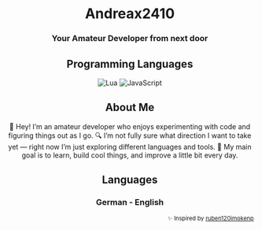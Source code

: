 <div align="center">

  <h1 style="border-bottom: none;">Andreax2410</h1>  
  <h3 style="border-bottom: none;">Your Amateur Developer from next door</h3>  

  <h2>Programming Languages</h2>
  <p>
    <img src="https://img.shields.io/badge/Lua-2C2D72?style=for-the-badge&logo=lua&logoColor=white" alt="Lua" />
    <img src="https://img.shields.io/badge/JavaScript-F7DF1E?style=for-the-badge&logo=javascript&logoColor=black" alt="JavaScript" />
  </p>

  <h2>About Me</h2>
  👋 Hey! I’m an amateur developer who enjoys experimenting with code and figuring things out as I go.  
  🔍 I’m not fully sure what direction I want to take yet — right now I’m just exploring different languages and tools.  
  🎯 My main goal is to learn, build cool things, and improve a little bit every day.  


  <h2>Languages</h2>
  <h3 style="border-bottom: none;">German - English</h3>
</div>
<div align="right">
  <sub>✨ Inspired by <a href="https://github.com/ruben120imokenp">ruben120imokenp</a></sub>
</div>
